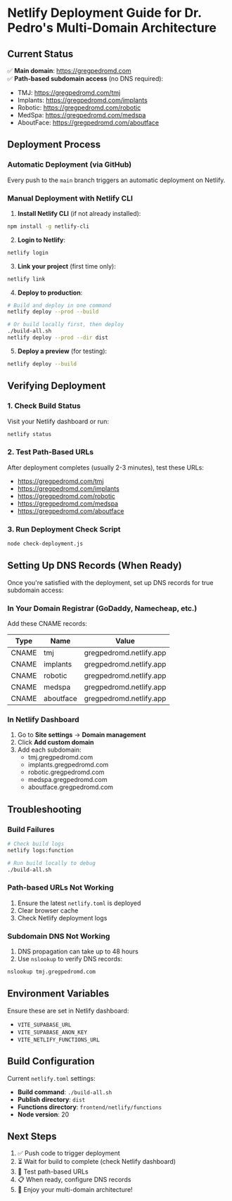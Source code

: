 # Netlify Deployment Guide for Dr. Pedro's Multi-Domain Architecture

## Current Status

✅ **Main domain**: https://gregpedromd.com  
✅ **Path-based subdomain access** (no DNS required):
- TMJ: https://gregpedromd.com/tmj
- Implants: https://gregpedromd.com/implants
- Robotic: https://gregpedromd.com/robotic
- MedSpa: https://gregpedromd.com/medspa
- AboutFace: https://gregpedromd.com/aboutface

## Deployment Process

### Automatic Deployment (via GitHub)
Every push to the `main` branch triggers an automatic deployment on Netlify.

### Manual Deployment with Netlify CLI

1. **Install Netlify CLI** (if not already installed):
```bash
npm install -g netlify-cli
```

2. **Login to Netlify**:
```bash
netlify login
```

3. **Link your project** (first time only):
```bash
netlify link
```

4. **Deploy to production**:
```bash
# Build and deploy in one command
netlify deploy --prod --build

# Or build locally first, then deploy
./build-all.sh
netlify deploy --prod --dir dist
```

5. **Deploy a preview** (for testing):
```bash
netlify deploy --build
```

## Verifying Deployment

### 1. Check Build Status
Visit your Netlify dashboard or run:
```bash
netlify status
```

### 2. Test Path-Based URLs
After deployment completes (usually 2-3 minutes), test these URLs:
- https://gregpedromd.com/tmj
- https://gregpedromd.com/implants
- https://gregpedromd.com/robotic
- https://gregpedromd.com/medspa
- https://gregpedromd.com/aboutface

### 3. Run Deployment Check Script
```bash
node check-deployment.js
```

## Setting Up DNS Records (When Ready)

Once you're satisfied with the deployment, set up DNS records for true subdomain access:

### In Your Domain Registrar (GoDaddy, Namecheap, etc.)

Add these CNAME records:

| Type | Name | Value |
|------|------|-------|
| CNAME | tmj | gregpedromd.netlify.app |
| CNAME | implants | gregpedromd.netlify.app |
| CNAME | robotic | gregpedromd.netlify.app |
| CNAME | medspa | gregpedromd.netlify.app |
| CNAME | aboutface | gregpedromd.netlify.app |

### In Netlify Dashboard

1. Go to **Site settings** → **Domain management**
2. Click **Add custom domain**
3. Add each subdomain:
   - tmj.gregpedromd.com
   - implants.gregpedromd.com
   - robotic.gregpedromd.com
   - medspa.gregpedromd.com
   - aboutface.gregpedromd.com

## Troubleshooting

### Build Failures
```bash
# Check build logs
netlify logs:function

# Run build locally to debug
./build-all.sh
```

### Path-based URLs Not Working
1. Ensure the latest `netlify.toml` is deployed
2. Clear browser cache
3. Check Netlify deployment logs

### Subdomain DNS Not Working
1. DNS propagation can take up to 48 hours
2. Use `nslookup` to verify DNS records:
```bash
nslookup tmj.gregpedromd.com
```

## Environment Variables

Ensure these are set in Netlify dashboard:
- `VITE_SUPABASE_URL`
- `VITE_SUPABASE_ANON_KEY`
- `VITE_NETLIFY_FUNCTIONS_URL`

## Build Configuration

Current `netlify.toml` settings:
- **Build command**: `./build-all.sh`
- **Publish directory**: `dist`
- **Functions directory**: `frontend/netlify/functions`
- **Node version**: 20

## Next Steps

1. ✅ Push code to trigger deployment
2. ⏳ Wait for build to complete (check Netlify dashboard)
3. 🧪 Test path-based URLs
4. 📋 When ready, configure DNS records
5. 🎉 Enjoy your multi-domain architecture!
